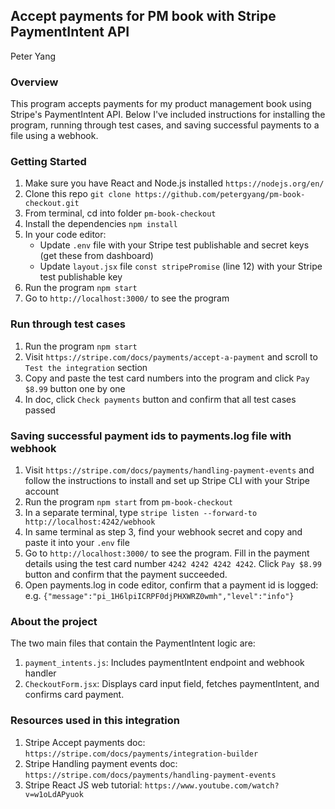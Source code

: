 ## Accept payments for PM book with Stripe PaymentIntent API

Peter Yang

### Overview
This program accepts payments for my product management book using Stripe's PaymentIntent API. Below I've included instructions for installing the program, running through test cases, and saving successful payments to a file using a webhook.

### Getting Started
1. Make sure you have React and Node.js installed `https://nodejs.org/en/`
2. Clone this repo `git clone https://github.com/petergyang/pm-book-checkout.git`
3. From terminal, cd into folder `pm-book-checkout`
4. Install the dependencies `npm install`
5. In your code editor: 
   - Update `.env` file with your Stripe test publishable and secret keys (get these from dashboard)
   - Update `layout.jsx` file `const stripePromise` (line 12) with your Stripe test publishable key
6. Run the program `npm start`
7. Go to `http://localhost:3000/` to see the program 

### Run through test cases
1. Run the program `npm start`
2. Visit `https://stripe.com/docs/payments/accept-a-payment` and scroll to `Test the integration` section
3. Copy and paste the test card numbers into the program and click `Pay $8.99` button one by one 
4. In doc, click `Check payments` button and confirm that all test cases passed

### Saving successful payment ids to payments.log file with webhook 
1. Visit `https://stripe.com/docs/payments/handling-payment-events` and follow the instructions to install and set up Stripe CLI with your Stripe account
2. Run the program `npm start` from `pm-book-checkout`
3. In a separate terminal, type `stripe listen --forward-to http://localhost:4242/webhook`
4. In same terminal as step 3, find your webhook secret and copy and paste it into your `.env` file
5. Go to `http://localhost:3000/` to see the program. Fill in the payment details using the test card number `4242 4242 4242 4242`. Click `Pay $8.99` button and confirm that the payment succeeded.
6. Open payments.log in code editor, confirm that a payment id is logged:
   e.g. `{"message":"pi_1H6lpiICRPF0djPHXWRZ0wmh","level":"info"}`

### About the project
The two main files that contain the PaymentIntent logic are:
1. `payment_intents.js`: Includes paymentIntent endpoint and webhook handler
2. `CheckoutForm.jsx`: Displays card input field, fetches paymentIntent, and confirms card payment.

### Resources used in this integration
1. Stripe Accept payments doc: `https://stripe.com/docs/payments/integration-builder`
2. Stripe Handling payment events doc: `https://stripe.com/docs/payments/handling-payment-events` 
3. Stripe React JS web tutorial: `https://www.youtube.com/watch?v=w1oLdAPyuok`